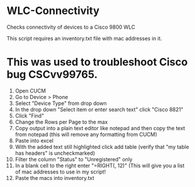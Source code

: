 # WLC-Connectivity
Checks connectivity of devices to a Cisco 9800 WLC

This script requires an inventory.txt file with mac addresses in it.

# This was used to troubleshoot Cisco bug CSCvv99765.
1. Open CUCM
2. Go to Device > Phone
3. Select "Device Type" from drop down
4. In the drop down "Select item or enter search text" click "Cisco 8821"
5. Click "Find"
6. Change the Rows per Page to the max
7. Copy output into a plain text editor like notepad and then copy the text from notepad (this will remove any formatting from CUCM)
8. Paste into excel
9. With the added text still highlighted click add table (verify that "my table has headers" is uncheckmarked)
10. Filter the column "Status" to "Unregistered" only
11. In a blank cell to the right enter "=RIGHT(<the cell that has the device name is in>, 12)" (This will give you a list of mac addresses to use in my script!
12. Paste the macs into inventory.txt
